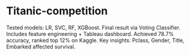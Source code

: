 # Titanic-competition
Tested models: LR, SVC, RF, XGBoost. Final result via Voting Classifier. Includes feature engineering + Tableau dashboard. Achieved 78.7% accuracy, ranked top 12% on Kaggle. Key insights: Pclass, Gender, Title, Embarked affected survival.
